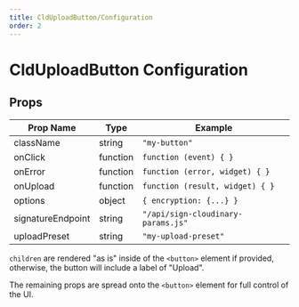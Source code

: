 ```yaml
---
title: CldUploadButton/Configuration
order: 2
---
```


# CldUploadButton Configuration

## Props

| Prop Name          | Type               | Example                                |
|--------------------|--------------------|----------------------------------------|
| className          | string             | `"my-button"`                          |
| onClick            | function           | `function (event) { }`                 |
| onError            | function           | `function (error, widget) { }`         |
| onUpload           | function           | `function (result, widget) { }`        |
| options            | object             | `{ encryption: {...} }`                |
| signatureEndpoint  | string             | `"/api/sign-cloudinary-params.js"`     |
| uploadPreset       | string             | `"my-upload-preset"`                   |

`children` are rendered "as is" inside of the `<button>` element if provided, otherwise, the button will include a label of "Upload".

The remaining props are spread onto the `<button>` element for full control of the UI.
